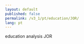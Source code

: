 ```yaml
---
layout: default
published: false
permalink: /v3_1/pt/education/JOR/
lang: pt
---
```


education analysis JOR
